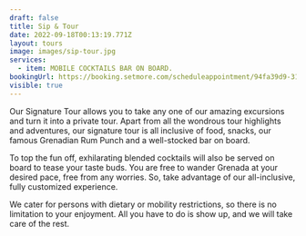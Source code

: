 ```yaml
---
draft: false
title: Sip & Tour
date: 2022-09-18T00:13:19.771Z
layout: tours
image: images/sip-tour.jpg
services:
  - item: MOBILE COCKTAILS BAR ON BOARD.
bookingUrl: https://booking.setmore.com/scheduleappointment/94fa39d9-3139-41a9-b47e-20d34c9be61f/services/3410c8ca-9817-45f8-a230-228fbc4507fd?source=settings
visible: true
---
```

Our Signature Tour allows you to take any one of our amazing excursions and turn it into a private tour. Apart from all the wondrous tour highlights and adventures, our signature tour is all inclusive of food, snacks, our famous Grenadian Rum Punch and a well-stocked bar on board.

To top the fun off, exhilarating blended cocktails will also be served on board to tease your taste buds. You are free to wander Grenada at your desired pace, free from any worries. So, take advantage of our all-inclusive, fully customized experience.

We cater for persons with dietary or mobility restrictions, so there is no limitation to your enjoyment. All you have to do is show up, and we will take care of the rest.